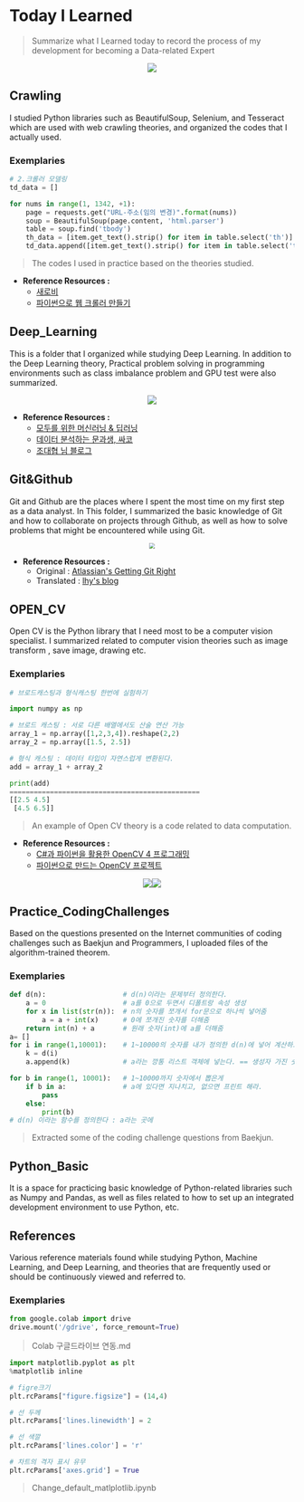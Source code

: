# Today I Learned
> Summarize what I Learned today to record the process of my development for becoming a Data-related Expert

<p align="center"><img src="https://encrypted-tbn0.gstatic.com/images?q=tbn%3AANd9GcQ8FJR6cjcfy0w3APFLG9kPQaHB6u-b3njRrYJ1rVNZ4xAwrZ3l"/></p>

## Crawling

I studied Python libraries such as BeautifulSoup, Selenium, and Tesseract which are used with web crawling theories, and organized the codes that I actually used.

### Exemplaries

```python
# 2.크롤러 모델링
td_data = []

for nums in range(1, 1342, +1):
    page = requests.get("URL-주소(임의 변경)".format(nums))
    soup = BeautifulSoup(page.content, 'html.parser')
    table = soup.find('tbody')
    th_data = [item.get_text().strip() for item in table.select('th')]
    td_data.append([item.get_text().strip() for item in table.select('td')])
```

> The codes I used in practice based on the theories studied.

- **Reference Resources :** 
  - [새로비](https://engkimbs.tistory.com/)
  - [파이썬으로 웹 크롤러 만들기](http://www.yes24.com/Product/Goods/71047040)

## Deep_Learning

This is a folder that I organized while studying Deep Learning. In addition to the Deep Learning theory, Practical problem solving in programming environments such as class imbalance problem and GPU test were also summarized.

<p align="center"><img src=https://camo.githubusercontent.com/8ddd25193f1e31e571129ec4b0b3fe4451e3ee67/68747470733a2f2f6d69726f2e6d656469756d2e636f6d2f6d61782f3435332f312a353144304d7174714875336832765445356f4a2d37672e706e67></p>

- **Reference Resources :** 
  - [모두를 위한 머신러닝 & 딥러닝]( https://hunkim.github.io/ml/)
  - [데이터 분석하는 문과생, 싸코](https://sacko.tistory.com/)
  - [조대협 님 블로그](https://bcho.tistory.com/1149)

## Git&Github

Git and Github are the places where I spent the most time on my first step as a data analyst. In This folder, I summarized the basic knowledge of Git and how to collaborate on projects through Github, as well as how to solve problems that might be encountered while using Git.

<p align="center"><img src="https://miro.medium.com/max/1100/1*0Jthz3j-RoN5KmGxjx5jZQ.png" style="zoom:67%;" /></p>

- **Reference Resources :**
  - Original : [Atlassian's Getting Git Right](https://www.atlassian.com/git)
  - Translated : [lhy's blog](https://lhy.kr/)

## OPEN_CV

Open CV is the Python library that I need most to be a computer vision specialist. I summarized related to computer vision theories such as image transform , save image, drawing etc.

### Exemplaries

```python
# 브로드캐스팅과 형식캐스팅 한번에 실험하기

import numpy as np

# 브로드 캐스팅 : 서로 다른 배열에서도 산술 연산 가능
array_1 = np.array([1,2,3,4]).reshape(2,2)
array_2 = np.array([1.5, 2.5])

# 형식 캐스팅 : 데이터 타입이 자연스럽게 변환된다.
add = array_1 + array_2

print(add)
===============================================
[[2.5 4.5]
 [4.5 6.5]]
```

> An example of Open CV theory is a code related to data computation.

- **Reference Resources :** 
  - [C#과 파이썬을 활용한 OpenCV 4 프로그래밍](https://wikibook.co.kr/opencv4/)
  - [파이썬으로 만드는 OpenCV 프로젝트](http://www.yes24.com/Product/Goods/71534451)

<p align='center'><img src=http://image.kyobobook.co.kr/images/book/large/669/l9791158391669.jpg><img src=http://image.kyobobook.co.kr/images/book/large/410/l9788966262410.jpg></p>

## Practice_CodingChallenges

Based on the questions presented on the Internet communities of coding challenges such as Baekjun and Programmers, I uploaded files of the algorithm-trained theorem.

### Exemplaries

```python
def d(n):                   # d(n)이라는 문제부터 정의한다.
    a = 0                   # a를 0으로 두면서 디폴트랑 속성 생성
    for x in list(str(n)):  # n의 숫자를 쪼개서 for문으로 하나씩 넣어줌
        a = a + int(x)      # 0에 쪼개진 숫자를 더해줌
    return int(n) + a       # 원래 숫자(int)에 a를 더해줌
a= []
for i in range(1,10001):    # 1~10000의 숫자를 내가 정의한 d(n)에 넣어 계산하고
    k = d(i)
    a.append(k)             # a라는 깡통 리스트 객체에 넣는다. == 생성자 가진 숫자들 모임

for b in range(1, 10001):   # 1~10000까지 숫자에서 뽑은게       
    if b in a:              # a에 있다면 지나치고, 없으면 프린트 해라.
        pass
    else:
        print(b)
# d(n) 이라는 함수를 정의한다 : a라는 곳에
```

> Extracted some of the coding challenge questions from Baekjun.

## Python_Basic

It is a space for practicing basic knowledge of Python-related libraries such as Numpy and Pandas, as well as files related to how to set up an integrated development environment to use Python, etc.

## References

Various reference materials found while studying Python, Machine Learning, and Deep Learning, and theories that are frequently used or should be continuously viewed and referred to.

### Exemplaries

```python
from google.colab import drive
drive.mount('/gdrive', force_remount=True)
```

> Colab 구글드라이브 연동.md

```python
import matplotlib.pyplot as plt
%matplotlib inline

# figre크기
plt.rcParams["figure.figsize"] = (14,4)

# 선 두께
plt.rcParams['lines.linewidth'] = 2

# 선 색깔
plt.rcParams['lines.color'] = 'r'

# 차트의 격자 표시 유무
plt.rcParams['axes.grid'] = True
```

> Change_default_matlplotlib.ipynb
